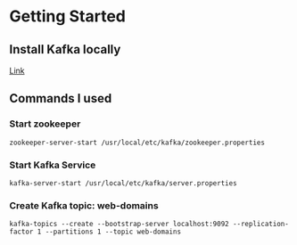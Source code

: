 # Getting Started

## Install Kafka locally
[Link](https://medium.com/@Ankitthakur/apache-kafka-installation-on-mac-using-homebrew-a367cdefd273)
## Commands I used
### Start zookeeper
```commandline
zookeeper-server-start /usr/local/etc/kafka/zookeeper.properties
```
### Start Kafka Service
```commandline
kafka-server-start /usr/local/etc/kafka/server.properties
```

### Create Kafka topic: web-domains
```commandline
kafka-topics --create --bootstrap-server localhost:9092 --replication-factor 1 --partitions 1 --topic web-domains
```
